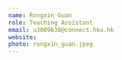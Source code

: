 ```yaml
---
name: Rongxin Guan
role: Teaching Assistant
email: u3009630@connect.hku.hk
website: 
photo: rongxin_guan.jpeg
---
```

